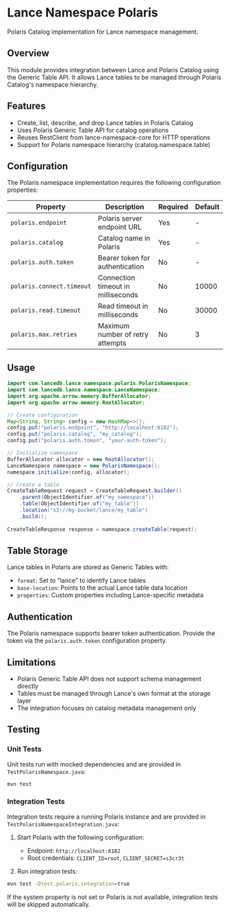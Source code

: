 # Lance Namespace Polaris

Polaris Catalog implementation for Lance namespace management.

## Overview

This module provides integration between Lance and Polaris Catalog using the Generic Table API. It allows Lance tables to be managed through Polaris Catalog's namespace hierarchy.

## Features

- Create, list, describe, and drop Lance tables in Polaris Catalog
- Uses Polaris Generic Table API for catalog operations
- Reuses RestClient from lance-namespace-core for HTTP operations
- Support for Polaris namespace hierarchy (catalog.namespace.table)

## Configuration

The Polaris namespace implementation requires the following configuration properties:

| Property | Description | Required | Default |
|----------|-------------|----------|---------|
| `polaris.endpoint` | Polaris server endpoint URL | Yes | - |
| `polaris.catalog` | Catalog name in Polaris | Yes | - |
| `polaris.auth.token` | Bearer token for authentication | No | - |
| `polaris.connect.timeout` | Connection timeout in milliseconds | No | 10000 |
| `polaris.read.timeout` | Read timeout in milliseconds | No | 30000 |
| `polaris.max.retries` | Maximum number of retry attempts | No | 3 |

## Usage

```java
import com.lancedb.lance.namespace.polaris.PolarisNamespace;
import com.lancedb.lance.namespace.LanceNamespace;
import org.apache.arrow.memory.BufferAllocator;
import org.apache.arrow.memory.RootAllocator;

// Create configuration
Map<String, String> config = new HashMap<>();
config.put("polaris.endpoint", "http://localhost:8182");
config.put("polaris.catalog", "my_catalog");
config.put("polaris.auth.token", "your-auth-token");

// Initialize namespace
BufferAllocator allocator = new RootAllocator();
LanceNamespace namespace = new PolarisNamespace();
namespace.initialize(config, allocator);

// Create a table
CreateTableRequest request = CreateTableRequest.builder()
    .parent(ObjectIdentifier.of("my_namespace"))
    .table(ObjectIdentifier.of("my_table"))
    .location("s3://my-bucket/lance/my_table")
    .build();
    
CreateTableResponse response = namespace.createTable(request);
```

## Table Storage

Lance tables in Polaris are stored as Generic Tables with:
- `format`: Set to "lance" to identify Lance tables
- `base-location`: Points to the actual Lance table data location
- `properties`: Custom properties including Lance-specific metadata

## Authentication

The Polaris namespace supports bearer token authentication. Provide the token via the `polaris.auth.token` configuration property.

## Limitations

- Polaris Generic Table API does not support schema management directly
- Tables must be managed through Lance's own format at the storage layer
- The integration focuses on catalog metadata management only

## Testing

### Unit Tests

Unit tests run with mocked dependencies and are provided in `TestPolarisNamespace.java`:
```bash
mvn test
```

### Integration Tests

Integration tests require a running Polaris instance and are provided in `TestPolarisNamespaceIntegration.java`:

1. Start Polaris with the following configuration:
   - Endpoint: `http://localhost:8182`
   - Root credentials: `CLIENT_ID=root`, `CLIENT_SECRET=s3cr3t`

2. Run integration tests:
```bash
mvn test -Dtest.polaris.integration=true
```

If the system property is not set or Polaris is not available, integration tests will be skipped automatically.